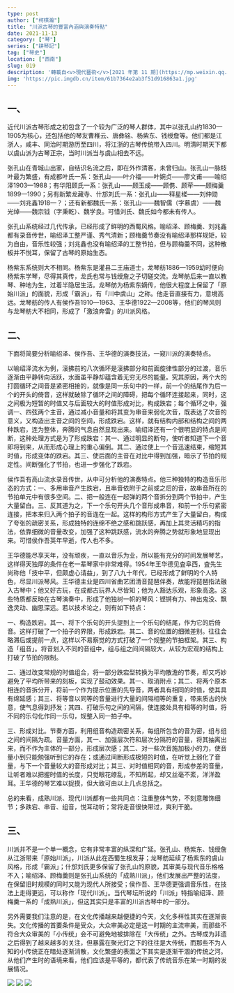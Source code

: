 ```yaml
---
type: post
author: ["柯棋瀚"]
title: "川派古琴的豐富內涵與演奏特點"
date: 2021-11-13
category: ["琴"]
series: ["耕琴記"]
tag: ["琴史"]
location: ["西南"]
slug: 019
description: '轉載自<v>現代藝術</v>[2021 年第 11 期](https://mp.weixin.qq.com/s/EuvD9nd5ZGzAy93oN5cV0g) [花间窥琴弦 弹琴复长啸](https://mp.weixin.qq.com/s/cXZDGflTSB4iIKZsY-3qjQ)。雜誌向老師約稿，便交我來寫。突發奇想，發明了原始川派—成熟川派—現代川派的概念。第二部分是炒冷飯，把大一時候的中二作品拿出來改一改。10 月 7 日寫的。[全文瀏覽](https://book.yunzhan365.com/ovye/vymg/mobile/index.html)'
img: 'https://pic.imgdb.cn/item/61b7364e2ab3f51d916863a1.jpg'
---
```


## 一、

近代川派古琴形成之初包含了一个较为广泛的琴人群体，其中以张孔山<n>约1830—1905</n>为核心，还包括他的琴友曹稚云、唐彝铭、杨紫东、钱绶詹等。他们都是江浙人，咸丰、同治时期游历至四川，将江浙的古琴传统带入四川。明清时期天下都以虞山派为古琴正宗，当时川派当与虞山相去不远。

张孔山在青城山出家，自结识名流之后，即在外作清客，未曾归山。张孔山一脉枝叶最为繁盛，有成都叶氏一系：张孔山——叶介福——叶婉贞——廖文甫——喻绍泽<n>1903—1988</n>；有华阳顾氏一系：张孔山——顾玉成——顾㑺、顾荦——顾梅羹<n>1899—1990</n>；另有新繁龙藏寺、什邡刘氏一系：张孔山——释星槎——刘仲勋——刘兆鑫<n>1918—？</n>；还有新都魏氏一系：张孔山——魏智儒（字慕虞）——魏光绰——魏宗钺（字秉乾）、魏学良。可惜刘氏、魏氏如今都未有传人。

张孔山系统经过几代传承，已经形成了鲜明的西蜀风格。喻绍泽、顾梅羹、刘兆鑫都有录音传世，喻绍泽工整严谨、秀气清新；顾梅羹节奏没有喻绍泽那样规矩，较为自由，音乐性较强；刘兆鑫也没有喻绍泽的工整节拍，但与顾梅羹不同，这种散板并不悦耳，保留了古琴的原始生态。

杨紫东系统则大不相同。杨紫东是灌县二王庙道士，龙琴舫<n>1886—1959</n>幼时便向杨紫东学琴，尽得其真传，龙氏也常与钱绶詹之子切磋交流。龙琴舫后来一直以教琴、种地为生，过着半隐居生活。龙琴舫为杨紫东嫡传，他很大程度上保留了「原始川派」的面貌，形成「霸派」，有「川中虞山」之称。他走音直接有力，意境高远。龙琴舫的传人有侯作吾<n>1910—1963</n>、王华德<n>1922—2008</n>等，他们的琴风则与龙琴舫大不相同，形成了「激浪奔雷」的川派风格。

## 二、

下面将简要分析喻绍泽、侯作吾、王华德的演奏技法，一窥川派的演奏特点。

以喻绍泽<v>流水</v>为例，滚拂前的八次循环是滚拂部分和前面旋律性部分的过渡，音乐逐渐由平静转向活跃，水面虽平静却蕴含着无穷无尽的能量。究其原因，两个大的打圆循环之间音是紧密相接的，就像是同一乐句中的一样，前一个的结尾作为后一个的开头的倚音，这样就破除了循环之间的障碍，把每个循环连接起来，同时，这之间极为短暂的时值又与后面较大的时值形成对比，构成跌宕；每个循环之中，强调一、四弦两个主音，通过减小音量和将其变为串音来弱化次音，既表达了次音的意义，又构造出主音之间的空间，形成跌宕。这样，就有结构内部和结构之间的两种跌宕，连为整体，奔腾的气息自然显现出来。喻绍泽还有一个很明显的特点是间断，这种处理方式是为了形成跌宕：其一、通过明显的断句，使听者知道下一个音即将到来，从而形成心理上的重心偏倒。其二、通过使上一个音迅速结束，缩短其时值，形成变体的跌宕。其三、使后面的主音在对比中得到加强，暗示了节拍的规定性。间断强化了节拍，也进一步强化了跌宕。

侯作吾有<v>高山流水</v>录音传世，从中可分析他的演奏特点。他三种独特的构造音乐形态的方式：一、多用串音产生跌宕，且串音依附于之前或之后的音，故串音所在的节拍单元中有很多空间。二、把一般连在一起弹的两个音拆分到两个节拍中，产生大量留白。三、反其道为之，下一个乐句开头几个音形成串音，和前一个乐句紧密连接，把本来归入两个拍子的音连在一起。这样的构形方式产生了大量留白，构成了夸张的疏密关系，形成独特的连绵不绝之感和跳跃感，再加上其灵活精巧的指法，依靠细微的音量改变，加强了这种跳跃感，流水的奔腾之势就形象地显现出来。可惜侯作吾英年早逝，传人也不多。

王华德能尽享天年，没有顽疾，一直以音乐为业，所以能有充分的时间发展琴艺，这样得天独厚的条件在老一辈琴家中非常难得。1954年王华德见査阜西，査先生尚称他「技中平，但颇虚心请益」，到了八九十年代，已经形成了鲜明的个人特色，尽显川派琴风。王华德主业是四川省曲艺团清音琵琶伴奏，故能将琵琶指法融入古琴中；他又好古玩，在成都古玩界人尽皆知；他为人豁达乐观，形象高逸。这些特质都反映在古琴演奏中，形成了他独树一帜的琴风：铿锵有力、神出鬼没、飘逸灵动、幽思深远。若以技术论之，则有如下特点：

一、构造跌宕。其一、将下个乐句的开头提到上一个乐句的结尾，作为它的后倚音。这样打破了一个拍子的界限，形成跌宕。其二、音的位置的细微差别。往往会略滞后或提前一点，这样以不易察觉的方式打破了一个规整的节拍框架。其三、构造「组音」。将音划入不同的音组中，组与组之间间隔较大，从较为宏观的结构上打破了节拍的限制。

二、通过改变常规的时值组合，将一部分跌宕型转换为平均散澹的节奏，却又巧妙避免了平均所带来的刻板，实现了鼓动效果。其一、取消附点；其二、将两个原本相连的音拆分开，将前一个作为提示位置的先导音，两者具有相同的时值，使其具有绵延感；其三、将等音以同等的音量进行大量的间隔相等的重复，带来质古的快意，使气息得到抒发；其四、打破乐句之间的间隔，使连接处具有相等的时值，将不同的乐句化作同一乐句，规整入同一拍子中。

三、形成对比。节奏方面，利用组音构造疏密关系，每组所包含的音为密，组与组之间的间隔为疏。音量方面，其一、加强层次符和层次分隔符的音量，将其抽离出来，而不作为主体的一部分，形成层次感；其二、对一些次音施加极小的力，使音量小到只能勉强听到它的存在；或通过间断形成极短的时值，在听觉上弱化了音量，与下一个音量较大的音形成对比；其三、对时值相同的音，形成参差的音量，让听者难以把握时值的长度，只觉眼花缭乱，不知所起，却又丝毫不紊，洋洋盈耳。王华德的琴艺难以捉摸，但大致可由以上几点总括之。

总的来看，成熟川派、现代川派都有一些共同点：注重整体气势，不刻意雕饰细节；多跌宕、串音、组音，悦耳动听；常将走音很快带过，爽利干脆。

## 三、

川派并不是一个单一概念，它有非常丰富的纵深和广延。张孔山、杨紫东、钱绶詹从江浙带来「原始川派」，川派从此在西蜀生根发芽；龙琴舫延续了杨紫东的虞山风格，形成「霸派」；什邡刘氏更多保留了张孔山的原貌，其审美与现代音乐格格不入；喻绍泽、顾梅羹则是张孔山系统的「成熟川派」，他们发展出严整的法度，在保留旧时规模的同时又能为现代人所接受；侯作吾、王华德更强调音乐性，在技法上走得更远，可以称作「现代川派」。当代琴坛所说的「川派」特指喻绍泽、顾梅羹一系的「成熟川派」，但这其实只是丰富的川派古琴中的一部分。

另外需要我们注意的是，在文化传播越来越便捷的今天，文化多样性其实在逐渐丧失。文化传播的首要条件是受众，大众审美必定是这一时期的主流审美，而那些不符合大众审美的「小传统」会不可避免地被排除在「大传统」之外。古琴成为非遗之后得到了越来越多的关注，但暴露在聚光灯之下的往往是大传统，而那些不为人知的小传统正在暗处逐渐消散，文化繁盛的表面之下其实是逐渐干涸的传统之河。从他们产生时的语境来看，他们应该是平等的，都代表了传统音乐在某一时期的发展情况。

<img src="https://pic.imgdb.cn/item/618fd9862ab3f51d91752acc.jpg">
<img src="https://pic.imgdb.cn/item/618fd9862ab3f51d91752ada.jpg">
<img src="https://pic.imgdb.cn/item/618fd9862ab3f51d91752ae0.jpg">
